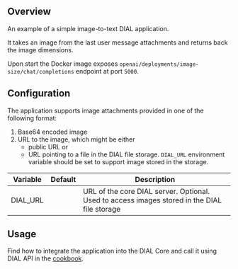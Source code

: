 ## Overview

An example of a simple image-to-text DIAL application.

It takes an image from the last user message attachments and returns back the image dimensions.

Upon start the Docker image exposes `openai/deployments/image-size/chat/completions` endpoint at port `5000`.

## Configuration

The application supports image attachments provided in one of the following format:

1. Base64 encoded image
2. URL to the image, which might be either
   * public URL or
   * URL pointing to a file in the DIAL file storage. `DIAL_URL` environment variable should be set to support image stored in the storage.

|Variable|Default|Description|
|---|---|---|
|DIAL_URL||URL of the core DIAL server. Optional. Used to access images stored in the DIAL file storage|

## Usage

Find how to integrate the application into the DIAL Core and call it using DIAL API in the [cookbook](https://github.com/epam/ai-dial/blob/main/dial-cookbook/examples/how_to_call_image_to_text_applications.ipynb).